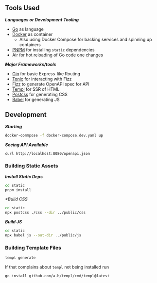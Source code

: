 ## Tools Used

_**Languages or Development Tooling**_

- [Go](https://go.dev) as language
- [Docker](https://www.docker.com) as container
  - Also using Docker Compose for backing services and spinning up containers
- [PNPM](https://pnpm.io) for installing `static` dependencies
- [Air](https://github.com/cosmtrek/air) for hot reloading of Go code one changes

_**Major Frameworks/tools**_

- [Gin](https://gin-gonic.com) for basic Express-like Routing
- [Tonic](https://pkg.go.dev/github.com/loopfz/gadgeto/tonic) for interacting with Fizz
- [Fizz](https://github.com/wI2L/fizz) to generate OpenAPI spec for API
- [Templ](https://templ.guide) for SSR of HTML
- [Postcss](https://postcss.org) for generating CSS
- [Babel](https://babeljs.io) for generating JS 

## Development

_**Starting**_

```sh
docker-commpose -f docker-compose.dev.yaml up
```

_**Seeing API Available**_

```sh
curl http://localhost:8080/openapi.json
```

### Building Static Assets

_**Install Static Deps**_

```sh
cd static
pnpm install
```

_**Build CSS*_

```sh
cd static
npx postcss ./css --dir ../public/css
```

_**Build JS**_

```sh
cd static
npx babel js --out-dir ../public/js
```

### Building Template Files

```sh
templ generate
```

If that complains about `templ` not being installed run

```sh
go install github.com/a-h/templ/cmd/templ@latest
```